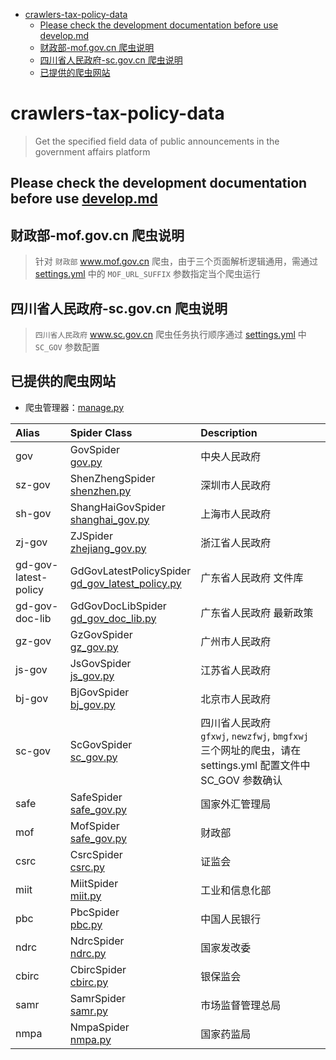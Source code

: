 - [crawlers-tax-policy-data](#crawlers-tax-policy-data)
    - [Please check the development documentation before use develop.md](#please-check-the-development-documentation-before-use-developmd)
    - [财政部-mof.gov.cn 爬虫说明](#%E8%B4%A2%E6%94%BF%E9%83%A8-mofgovcn-%E7%88%AC%E8%99%AB%E8%AF%B4%E6%98%8E)
    - [四川省人民政府-sc.gov.cn 爬虫说明](#%E5%9B%9B%E5%B7%9D%E7%9C%81%E4%BA%BA%E6%B0%91%E6%94%BF%E5%BA%9C-scgovcn-%E7%88%AC%E8%99%AB%E8%AF%B4%E6%98%8E)
    - [已提供的爬虫网站](#%E5%B7%B2%E6%8F%90%E4%BE%9B%E7%9A%84%E7%88%AC%E8%99%AB%E7%BD%91%E7%AB%99)

# crawlers-tax-policy-data

> Get the specified field data of public announcements in the government affairs platform

## Please check the development documentation before use [develop.md](docs%2Fdevelop.md)

## 财政部-mof.gov.cn 爬虫说明

> 针对 `财政部` www.mof.gov.cn
> 爬虫，由于三个页面解析逻辑通用，需通过 [settings.yml](src%2Fcrawlers_tax_policy_data%2Fconfig%2Fsettings.yml)
> 中的 `MOF_URL_SUFFIX` 参数指定当个爬虫运行

## 四川省人民政府-sc.gov.cn 爬虫说明

> `四川省人民政府`  www.sc.gov.cn
> 爬虫任务执行顺序通过 [settings.yml](src%2Fcrawlers_tax_policy_data%2Fconfig%2Fsettings.yml) 中 `SC_GOV` 参数配置

## 已提供的爬虫网站

- 爬虫管理器：[manage.py](src%2Fcrawlers_tax_policy_data%2Fmanage.py)

| Alias                | Spider Class                                                                                                              | Description                                                                          |
|:---------------------|:--------------------------------------------------------------------------------------------------------------------------|:-------------------------------------------------------------------------------------|
| gov                  | GovSpider               <br/>   [gov.py](src%2Fcrawlers_tax_policy_data%2Fspider%2Fgov.py)                                | 中央人民政府                                                                               |
| sz-gov               | ShenZhengSpider         <br/>[shenzhen.py](src%2Fcrawlers_tax_policy_data%2Fspider%2Fshenzhen.py)                         | 深圳市人民政府                                                                              |
| sh-gov               | ShangHaiGovSpider       <br/>[shanghai_gov.py](src%2Fcrawlers_tax_policy_data%2Fspider%2Fshanghai_gov.py)                 | 上海市人民政府                                                                              |
| zj-gov               | ZJSpider                <br/>[zhejiang_gov.py](src%2Fcrawlers_tax_policy_data%2Fspider%2Fzhejiang_gov.py)                 | 浙江省人民政府                                                                              |
| gd-gov-latest-policy | GdGovLatestPolicySpider <br/>[gd_gov_latest_policy.py](src%2Fcrawlers_tax_policy_data%2Fspider%2Fgd_gov_latest_policy.py) | 广东省人民政府  文件库                                                                         |
| gd-gov-doc-lib       | GdGovDocLibSpider       <br/>[gd_gov_doc_lib.py](src%2Fcrawlers_tax_policy_data%2Fspider%2Fgd_gov_doc_lib.py)             | 广东省人民政府 最新政策                                                                         |
| gz-gov               | GzGovSpider             <br/>[gz_gov.py](src%2Fcrawlers_tax_policy_data%2Fspider%2Fgz_gov.py)                             | 广州市人民政府                                                                              |
| js-gov               | JsGovSpider             <br/>[js_gov.py](src%2Fcrawlers_tax_policy_data%2Fspider%2Fjs_gov.py)                             | 江苏省人民政府                                                                              |
| bj-gov               | BjGovSpider             <br/>[bj_gov.py](src%2Fcrawlers_tax_policy_data%2Fspider%2Fbj_gov.py)                             | 北京市人民政府                                                                              |
| sc-gov               | ScGovSpider             <br/> [sc_gov.py](src%2Fcrawlers_tax_policy_data%2Fspider%2Fsc_gov.py)                            | 四川省人民政府 <br/>`gfxwj`, `newzfwj`, `bmgfxwj` 三个网址的爬虫，请在 settings.yml 配置文件中 SC_GOV 参数确认 |
| safe                 | SafeSpider              <br/>[safe_gov.py](src%2Fcrawlers_tax_policy_data%2Fspider%2Fsafe_gov.py)                         | 国家外汇管理局                                                                              |
| mof                  | MofSpider               <br/>[safe_gov.py](src%2Fcrawlers_tax_policy_data%2Fspider%2Fsafe_gov.py)                         | 财政部                                                                                  |
| csrc                 | CsrcSpider              <br/>[csrc.py](src%2Fcrawlers_tax_policy_data%2Fspider%2Fcsrc.py)                                 | 证监会                                                                                  |
| miit                 | MiitSpider              <br/>[miit.py](src%2Fcrawlers_tax_policy_data%2Fspider%2Fmiit.py)                                 | 工业和信息化部                                                                              |
| pbc                  | PbcSpider               <br/>[pbc.py](src%2Fcrawlers_tax_policy_data%2Fspider%2Fpbc.py)                                   | 中国人民银行                                                                               |
| ndrc                 | NdrcSpider              <br/>[ndrc.py](src%2Fcrawlers_tax_policy_data%2Fspider%2Fndrc.py)                                 | 国家发改委                                                                                |
| cbirc                | CbircSpider<br/>  [cbirc.py](src%2Fcrawlers_tax_policy_data%2Fspider%2Fcbirc.py)                                          | 银保监会                                                                                 |
| samr                 | SamrSpider<br/>[samr.py](src%2Fcrawlers_tax_policy_data%2Fspider%2Fsamr.py)                                               | 市场监督管理总局                                                                             |
| nmpa                 | NmpaSpider<br/>[nmpa.py](src%2Fcrawlers_tax_policy_data%2Fspider%2Fnmpa.py)                                               | 国家药监局                                                                                |
